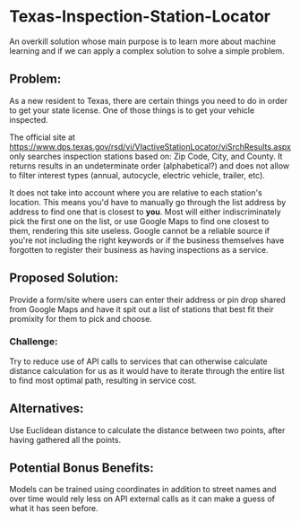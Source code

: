 # Texas-Inspection-Station-Locator
An overkill solution whose main purpose is to learn more about machine learning and if we can apply a complex solution to solve a simple problem.

## Problem: 

As a new resident to Texas, there are certain things you need to do in order to get your state license. One of those things is to get your vehicle inspected.

The official site at https://www.dps.texas.gov/rsd/vi/VIactiveStationLocator/viSrchResults.aspx only searches inspection stations based on: Zip Code, City, and County. It returns results in an undeterminate order (alphabetical?) and does not allow to filter interest types (annual, autocycle, electric vehicle, trailer, etc).

It does not take into account where you are relative to each station's location. This means you'd have to manually go through the list address by address to find one that is closest to **you**. Most will either indiscriminately pick the first one on the list, or use Google Maps to find one closest to them, rendering this site useless. Google cannot be a reliable source if you're not including the right keywords or if the business themselves have forgotten to register their business as having inspections as a service.

## Proposed Solution:

Provide a form/site where users can enter their address or pin drop shared from Google Maps and have it spit out a list of stations that best fit their promixity for them to pick and choose.

### Challenge:

Try to reduce use of API calls to services that can otherwise calculate distance calculation for us as it would have to iterate through the entire list to find most optimal path, resulting in service cost.

## Alternatives:

Use Euclidean distance to calculate the distance between two points, after having gathered all the points.

## Potential Bonus Benefits:

Models can be trained using coordinates in addition to street names and over time would rely less on API external calls as it can make a guess of what it has seen before.

